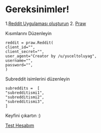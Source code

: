 # Gereksinimler!

1.[Reddit Uygulaması oluşturun](https://ssl.reddit.com/prefs/apps/) 2. [Praw](https://praw.readthedocs.io/en/latest/)

Kısımlarını Düzenleyin

    reddit = praw.Reddit(
    client_id="",
    client_secret="",
    user_agent="Creator by /u/yuceltoluyag",
    username="",
    password="",
    )

Subreddit isimlerini düzenleyin

    subreddits =  [
    "subredditismi1",
    "subredditismi2",
    "subredditismi3",
    ]

Keyfini çıkartın :)

[Test Hesabım](https://www.reddit.com/user/yuceltoluyag)
